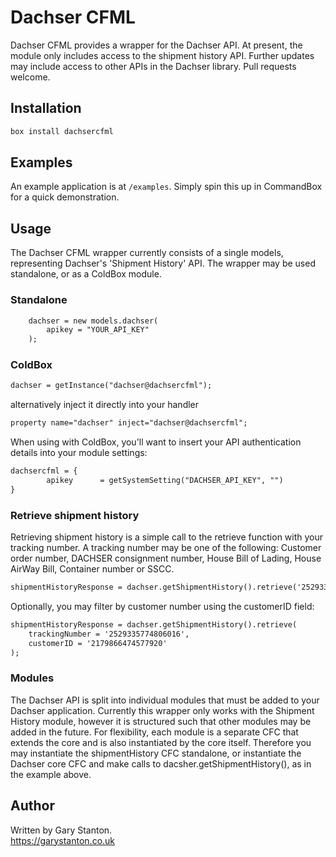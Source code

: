 # Dachser CFML

Dachser CFML provides a wrapper for the Dachser API.
At present, the module only includes access to the shipment history API.
Further updates may include access to other APIs in the Dachser library.
Pull requests welcome.

## Installation
```js
box install dachsercfml
```

## Examples
An example application is at `/examples`. Simply spin this up in CommandBox for a quick demonstration.


## Usage
The Dachser CFML wrapper currently consists of a single models, representing Dachser's 'Shipment History' API.
The wrapper may be used standalone, or as a ColdBox module.


### Standalone
```cfc
	dachser = new models.dachser(
		apikey = "YOUR_API_KEY"
	);
```

### ColdBox
```cfc
dachser	= getInstance("dachser@dachsercfml");
```
alternatively inject it directly into your handler
```cfc
property name="dachser" inject="dachser@dachsercfml";
```

When using with ColdBox, you'll want to insert your API authentication details into your module settings:

```cfc
dachsercfml = {
		apikey 		= getSystemSetting("DACHSER_API_KEY", "")
}
```

### Retrieve shipment history
Retrieving shipment history is a simple call to the retrieve function with your tracking number.
A tracking number may be one of the following:
Customer order number, DACHSER consignment number, House Bill of Lading, House AirWay Bill, Container number or SSCC.

```cfc
shipmentHistoryResponse = dachser.getShipmentHistory().retrieve('2529335774806016');
```

Optionally, you may filter by customer number using the customerID field:

```cfc
shipmentHistoryResponse = dachser.getShipmentHistory().retrieve(
	trackingNumber = '2529335774806016',
	customerID = '2179866474577920'
);
```


### Modules
The Dachser API is split into individual modules that must be added to your Dachser application.
Currently this wrapper only works with the Shipment History module, however it is structured such that other modules may be added in the future.
For flexibility, each module is a separate CFC that extends the core and is also instantiated by the core itself.
Therefore you may instantiate the shipmentHistory CFC standalone, or instantiate the Dachser core CFC and make calls to dacsher.getShipmentHistory(), as in the example above.



## Author
Written by Gary Stanton.  
https://garystanton.co.uk
